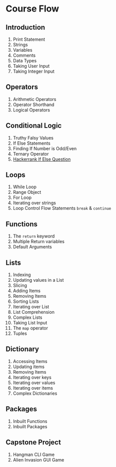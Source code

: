# Course Flow

## Introduction
1. Print Statement
1. Strings
1. Variables
1. Comments
1. Data Types
1. Taking User Input
1. Taking Integer Input

## Operators
1. Arithmetic Operators
1. Operator Shorthand
1. Logical Operators

## Conditional Logic
1. Truthy Falsy Values 
1. If Else Statements
1. Finding If Number is Odd/Even 
1. Ternary Operator 
1. [Hackerrank If Else Question](https://www.hackerrank.com/challenges/py-if-else/problem)

## Loops
1. While Loop
1. Range Object
1. For Loop
1. Iterating over strings
1. Loop Control Flow Statements `break` & `continue`

## Functions
1. The `return` keyword
1. Multiple Return variables
1. Default Arguments

## Lists
1. Indexing
1. Updating values in a List
1. Slicing
1. Adding Items
1. Removing Items
1. Sorting Lists
1. Iterating over List
1. List Comprehension
1. Complex Lists
1. Taking List Input
1. The `map` operator
1. Tuples

## Dictionary
1. Accessing Items
1. Updating items
1. Removing Items
1. Iterating over keys
1. Iterating over values
1. Iterating over items
1. Complex Dictionaries

## Packages
1. Inbuilt Functions
1. Inbuilt Packages

## Capstone Project
1. Hangman CLI Game 
1. Alien Invasion GUI Game
